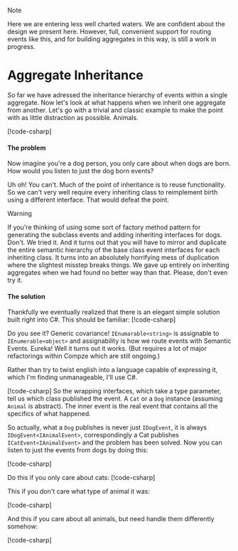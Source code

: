 ﻿>[!NOTE]
> Here we are entering less well charted waters. We are confident about the design we present here. However, full, convenient support for routing events like this, and for building aggregates in this way, is still a work in progress.

# Aggregate Inheritance
So far we have adressed the inheritance hierarchy of events within a single aggregate. Now let's look at what happens when we inherit one aggregate from another. Let's go with a trivial and classic example to make the point with as little distraction as possible. Animals.

[!code-csharp[](aggregate-inheritance.cs#noises1)]

#### The problem
Now imagine you're a dog person, you only care about when dogs are born. How would you listen to just the dog born events?

Uh oh! You can't. Much of the point of inheritance is to reuse functionality. So we can't very well require every inheriting class to reimplement birth using a different interface. That would defeat the point. 

>[!WARNING]
>If you're thinking of using some sort of factory method pattern for generating the subclass events and adding inheriting interfaces for dogs. Don't. We tried it. And it turns out that you will have to mirror and duplicate the entire semantic hierarchy of the base class event interfaces for each inheriting class. It turns into an absolutely horrifying mess of duplication where the slightest misstep breaks things. We gave up entirely on inheriting aggregates when we had found no better way than that. Please, don't even try it.

#### The solution
Thankfully we eventually realized that there is an elegant simple solution built right into C#. This should be familiar: 
[!code-csharp[](aggregate-inheritance.cs#enumerable-type-compatibility)]

Do you see it? Generic covariance! `IEnumarable<string>` is assignable to `IEnumerable<object>` and assignability is how we route events with Semantic Events. Eureka! Well it turns out it works. (But requires a lot of major refactorings within Compze which are still ongoing.)

Rather than try to twist english into a language capable of expressing it, which I'm finding unmanageable, I'll use C#.

[!code-csharp[](aggregate-inheritance.cs#noises1wrapped)]
So the wrapping interfaces, which take a type parameter, tell us which class published the event. A `Cat` or a `Dog` instance (assuming `Animal` is abstract). The inner event is the real event that contains all the specifics of what happened.

So actually, what a `Dog` publishes is never just `IDogEvent`, it is always `IDogEvent<IAnimalEvent>`, correspondingly a Cat publishes `ICatEvent<IAnimalEvent>` and the problem has been solved. Now you can listen to just the events from dogs by doing this:

[!code-csharp[](aggregate-inheritance.cs#doglistener)]

Do this if you only care about cats:
[!code-csharp[](aggregate-inheritance.cs#catlistener)]

This if you don't care what type of animal it was:

[!code-csharp[](aggregate-inheritance.cs#animallistener)]

And this if you care about all animals, but need handle them differently somehow:

[!code-csharp[](aggregate-inheritance.cs#wrappedanimallistener)]

